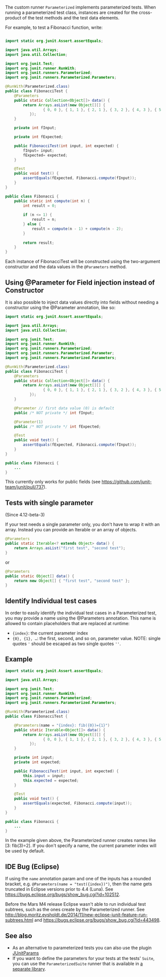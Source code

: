 The custom runner `Parameterized` implements parameterized tests. When running a parameterized test class, instances are created for the cross-product of the test methods and the test data elements.

For example, to test a Fibonacci function, write:
```java

import static org.junit.Assert.assertEquals;

import java.util.Arrays;
import java.util.Collection;

import org.junit.Test;
import org.junit.runner.RunWith;
import org.junit.runners.Parameterized;
import org.junit.runners.Parameterized.Parameters;

@RunWith(Parameterized.class)
public class FibonacciTest {
    @Parameters
    public static Collection<Object[]> data() {
        return Arrays.asList(new Object[][] {     
                 { 0, 0 }, { 1, 1 }, { 2, 1 }, { 3, 2 }, { 4, 3 }, { 5, 5 }, { 6, 8 }  
           });
    }

    private int fInput;

    private int fExpected;

    public FibonacciTest(int input, int expected) {
        fInput= input;
        fExpected= expected;
    }

    @Test
    public void test() {
        assertEquals(fExpected, Fibonacci.compute(fInput));
    }
}
```

```java
public class Fibonacci {
    public static int compute(int n) {
    	int result = 0;
    	
        if (n <= 1) { 
        	result = n; 
        } else { 
        	result = compute(n - 1) + compute(n - 2); 
        }
        
        return result;
    }
}
```
	 
Each instance of FibonacciTest will be constructed using the two-argument constructor and the data values in the `@Parameters` method.

## Using @Parameter for Field injection instead of Constructor

It is also possible to inject data values directly into fields without needing a constructor using the @Parameter annotation, like so:

```java
import static org.junit.Assert.assertEquals;

import java.util.Arrays;
import java.util.Collection;

import org.junit.Test;
import org.junit.runner.RunWith;
import org.junit.runners.Parameterized;
import org.junit.runners.Parameterized.Parameter;
import org.junit.runners.Parameterized.Parameters;

@RunWith(Parameterized.class)
public class FibonacciTest {
    @Parameters
    public static Collection<Object[]> data() {
        return Arrays.asList(new Object[][] {
                 { 0, 0 }, { 1, 1 }, { 2, 1 }, { 3, 2 }, { 4, 3 }, { 5, 5 }, { 6, 8 }  
           });
    }

    @Parameter // first data value (0) is default
    public /* NOT private */ int fInput;

    @Parameter(1)
    public /* NOT private */ int fExpected;

    @Test
    public void test() {
        assertEquals(fExpected, Fibonacci.compute(fInput));
    }
}

public class Fibonacci {
    ...
}
```

This currently only works for public fields (see https://github.com/junit-team/junit/pull/737).

## Tests with single parameter

(Since 4.12-beta-3)

If your test needs a single parameter only, you don't have to wrap it with an array. Instead you can provide an Iterable or an array of objects.

```java
@Parameters
public static Iterable<? extends Object> data() {
    return Arrays.asList("first test", "second test");
}
```

or

```java
@Parameters
public static Object[] data() {
    return new Object[] { "first test", "second test" };
}
```

## Identify Individual test cases

In order to easily identify the individual test cases in a Parameterized test, you may provide a name using the @Parameters annotation. This name is allowed to contain placeholders that are replaced at runtime:

- `{index}`: the current parameter index
- `{0}, {1}, …`: the first, second, and so on, parameter value. NOTE: single quotes `'` should be escaped as two single quotes `''`.

## Example
```java
import static org.junit.Assert.assertEquals;

import java.util.Arrays;

import org.junit.Test;
import org.junit.runner.RunWith;
import org.junit.runners.Parameterized;
import org.junit.runners.Parameterized.Parameters;

@RunWith(Parameterized.class)
public class FibonacciTest {

    @Parameters(name = "{index}: fib({0})={1}")
    public static Iterable<Object[]> data() {
        return Arrays.asList(new Object[][] { 
                 { 0, 0 }, { 1, 1 }, { 2, 1 }, { 3, 2 }, { 4, 3 }, { 5, 5 }, { 6, 8 }
           });
    }

    private int input;
    private int expected;

    public FibonacciTest(int input, int expected) {
        this.input = input;
        this.expected = expected;
    }

    @Test
    public void test() {
        assertEquals(expected, Fibonacci.compute(input));
    }
}

public class Fibonacci {
    ...
}
```

In the example given above, the Parameterized runner creates names like [3: fib(3)=2]. If you don't specify a name, the current parameter index will be used by default.

## IDE Bug (Eclipse)
If using the `name` annotation param and one of the inputs has a rounded bracket, e.g. `@Parameters(name = "test({index})")`, then the name gets truncated in Eclipse versions prior to 4.4 (Luna). See https://bugs.eclipse.org/bugs/show_bug.cgi?id=102512.

Before the Mars M4 release Eclipse wasn't able to run individual test subtrees, such as the ones create by the Parameterized runner.
See http://blog.moritz.eysholdt.de/2014/11/new-eclipse-junit-feature-run-subtrees.html and https://bugs.eclipse.org/bugs/show_bug.cgi?id=443498.

## See also
* As an alternative to parameterized tests you can also use the plugin [JUnitParams](https://github.com/Pragmatists/JUnitParams)
* If you want to define the parameters for your tests at the tests' `Suite`, you can use the `ParameterizedSuite` runner that is available in [a separate library](https://github.com/PeterWippermann/parameterized-suite).